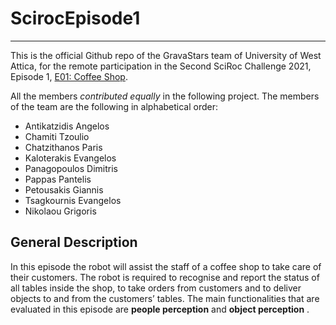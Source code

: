 # ScirocEpisode1
---

This is the official Github repo of the GravaStars team of University of West Attica, for the remote participation in the Second SciRoc Challenge 2021, Episode 1, [E01: Coffee Shop](https://sciroc.org/e01-coffee-shop/).

All the members *contributed equally* in the following project. The members of the team are the following in alphabetical order:

- Antikatzidis Angelos
- Chamiti Tzoulio
- Chatzithanos Paris 
- Kaloterakis Evangelos
- Panagopoulos Dimitris
- Pappas Pantelis
- Petousakis Giannis
- Tsagkournis Evangelos
- Nikolaou Grigoris

## General Description
In this episode the robot will assist the staff of a coffee shop to take care of their customers. The robot is required to recognise and report the status of all tables inside the shop, to take orders from customers and to deliver objects to and from the customers’ tables. The main functionalities that are evaluated in this episode are **people perception** and **object perception** .

